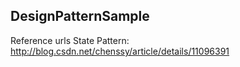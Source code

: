## DesignPatternSample
Reference urls
State Pattern:  http://blog.csdn.net/chenssy/article/details/11096391

